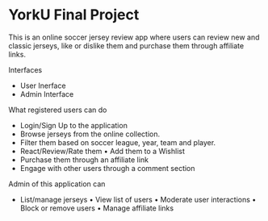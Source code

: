 # YorkU Final Project

This is an online soccer jersey review app where users can review new and classic jerseys, like or dislike them and purchase them through affiliate links.

Interfaces

- User Inerface 
- Admin Interface

What registered users can do

- Login/Sign Up to the application 
- Browse jerseys from the online collection. 
- Filter them based on soccer league, year, team and player. 
- React/Review/Rate them • Add them to a Wishlist 
- Purchase them through an affiliate link 
- Engage with other users through a comment section

Admin of this application can 
- List/manage jerseys • View list of users • Moderate user interactions • Block or remove users • Manage affiliate links
